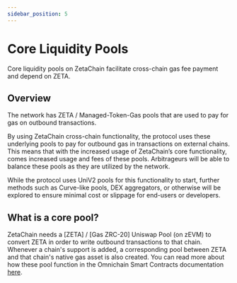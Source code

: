```yaml
---
sidebar_position: 5
---
```


# Core Liquidity Pools

Core liquidity pools on ZetaChain facilitate cross-chain gas fee payment and
depend on ZETA.

## Overview

The network has ZETA / Managed-Token-Gas pools that are used to pay for gas on
outbound transactions.

By using ZetaChain cross-chain functionality, the protocol uses these underlying
pools to pay for outbound gas in transactions on external chains. This means
that with the increased usage of ZetaChain’s core functionality, comes increased
usage and fees of these pools. Arbitrageurs will be able to balance these pools
as they are utilized by the network.

While the protocol uses UniV2 pools for this functionality to start, further
methods such as Curve-like pools, DEX aggregators, or otherwise will be explored
to ensure minimal cost or slippage for end-users or developers.

## What is a core pool?

ZetaChain needs a [ZETA] / [Gas ZRC-20] Uniswap Pool (on zEVM) to convert ZETA
in order to write outbound transactions to that chain. Whenever a chain's
support is added, a corresponding pool between ZETA and that chain's native gas
asset is also created. You can read more about how these pool function in the
Omnichain Smart Contracts documentation
[here](/developers/omnichain/liquidity-pools/).
